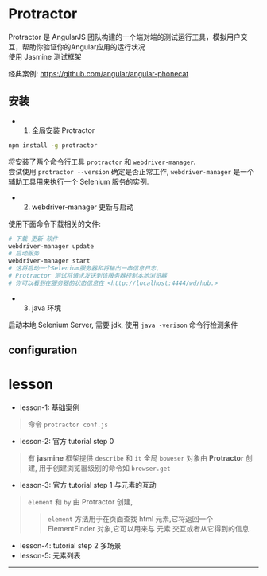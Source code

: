 # Protractor

Protractor 是 AngularJS 团队构建的一个端对端的测试运行工具，模拟用户交互，帮助你验证你的Angular应用的运行状况  
使用 Jasmine 测试框架

经典案例: <https://github.com/angular/angular-phonecat>


## 安装

- 1. 全局安装 Protractor

```bash
npm install -g protractor
```

将安装了两个命令行工具 `protractor` 和 `webdriver-manager`.  
尝试使用 `protractor --version` 确定是否正常工作,
`webdriver-manager` 是一个辅助工具用来执行一个 Selenium 服务的实例.  

- 2. webdriver-manager 更新与启动

使用下面命令下载相关的文件:  

```bash
# 下载 更新 软件
webdriver-manager update
# 启动服务
webdriver-manager start
# 这将启动一个Selenium服务器和将输出一串信息日志,
# Protractor 测试将请求发送到该服务器控制本地浏览器
# 你可以看到在服务器的状态信息在 <http://localhost:4444/wd/hub.>
```

- 3. java 环境

启动本地 Selenium Server, 需要 jdk, 使用 `java -verison` 命令行检测条件

## configuration


lesson
=============

- lesson-1: 基础案例

> 命令 `protractor conf.js`

- lesson-2: 官方 tutorial step 0

>  有 **jasmine** 框架提供 `describe` 和 `it`
> 全局 `boweser` 对象由 **Protractor** 创建, 用于创建浏览器级别的命令如 `browser.get`

- lesson-3: 官方 tutorial step 1 与元素的互动

> `element` 和 `by` 由 Protractor 创建,
>> `element` 方法用于在页面查找 html 元素,它将返回一个 ElementFinder 对象,它可以用来与 元素 交互或者从它得到的信息.  

- lesson-4: tutorial step 2 多场景
- lesson-5: 元素列表















- - -
